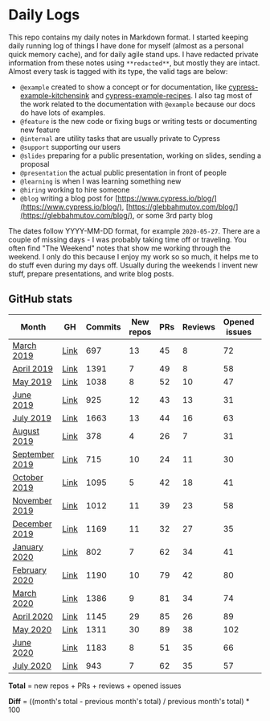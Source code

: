 # Daily Logs

This repo contains my daily notes in Markdown format. I started keeping daily running log of things I have done for myself (almost as a personal quick memory cache), and for daily agile stand ups. I have redacted private information from these notes using `**redacted**`, but mostly they are intact. Almost every task is tagged with its type, the valid tags are below:
- `@example` created to show a concept or for documentation, like [cypress-example-kitchensink](https://github.com/cypress-io/cypress-example-kitchensink) and [cypress-example-recipes](https://github.com/cypress-io/cypress-example-recipes). I also tag most of the work related to the documentation with `@example` because our docs do have lots of examples.
- `@feature` is the new code or fixing bugs or writing tests or documenting new feature
- `@internal` are utility tasks that are usually private to Cypress
- `@support` supporting our users
- `@slides` preparing for a public presentation, working on slides, sending a proposal
- `@presentation` the actual public presentation in front of people
- `@learning` is when I was learning something new
- `@hiring` working to hire someone
- `@blog` writing a blog post for [https://www.cypress.io/blog/](https://www.cypress.io/blog/), [https://glebbahmutov.com/blog/](https://glebbahmutov.com/blog/), or some 3rd party blog

The dates follow YYYY-MM-DD format, for example `2020-05-27`. There are a couple of missing days - I was probably taking time off or traveling. You often find "The Weekend" notes that show me working through the weekend. I only do this because I enjoy my work so so much, it helps me to do stuff even during my days off. Usually during the weekends I invent new stuff, prepare presentations, and write blog posts.

## GitHub stats

Month | GH | Commits | New repos | PRs | Reviews | Opened issues | Total | Diff
--- | --- | --- | --- | --- | --- | --- | --- | ---
[March 2019](./2019/03-March-2019.md) | [Link](https://github.com/bahmutov?tab=overview&from=2019-03-01&to=2019-03-31) | 697 | 13 | 45 | 8 | 72 | 138 |
[April 2019](./2019/04-April-2019.md) | [Link](https://github.com/bahmutov?tab=overview&from=2019-04-01&to=2019-04-30) | 1391 | 7 | 49 | 8 | 58 | 122 | -12%
[May 2019](./2019/05-May-2019.md) | [Link](https://github.com/bahmutov?tab=overview&from=2019-05-01&to=2019-05-31) | 1038 | 8 | 52 | 10 | 47 | 117 | -4%
[June 2019](./2019/06-June-2019.md) | [Link](https://github.com/bahmutov?tab=overview&from=2019-06-01&to=2019-06-30) | 925 | 12 | 43 | 13 | 31 | 99 | -18%
[July 2019](./2019/07-July-2019.md) | [Link](https://github.com/bahmutov?tab=overview&from=2019-07-01&to=2019-07-31) | 1663 | 13 | 44 | 16 | 63 | 136 | +37%
[August 2019](./2019/08-August-2019.md) | [Link](https://github.com/bahmutov?tab=overview&from=2019-08-01&to=2019-08-31) | 378 | 4 | 26 | 7 | 31 | 68 | -50%
[September 2019](./2019/09-September-2019.md) | [Link](https://github.com/bahmutov?tab=overview&from=2019-09-01&to=2019-09-30) | 715 | 10 | 24 | 11 | 30 | 75 | +10%
[October 2019](./2019/10-October-2019.md) | [Link](https://github.com/bahmutov?tab=overview&from=2019-10-01&to=2019-10-31) | 1095 | 5 | 42 | 18 | 41 | 106 | +41%
[November 2019](./2019/11-November-2019.md) | [Link](https://github.com/bahmutov?tab=overview&from=2019-11-01&to=2019-11-30) | 1012 | 11 | 39 | 23 | 58 | 131 | +23%
[December 2019](./2019/12-December-2019.md) | [Link](https://github.com/bahmutov?tab=overview&from=2019-12-01&to=2019-12-31) | 1169 | 11 | 32 | 27 | 35 | 105 | -20%
[January 2020](./2020/01-January-2020.md) | [Link](https://github.com/bahmutov?tab=overview&from=2020-01-01&to=2020-01-31) | 802 | 7 | 62 | 34 | 41 | 144 | +37%
[February 2020](./2020/02-February-2020.md) | [Link](https://github.com/bahmutov?tab=overview&from=2020-02-01&to=2020-02-29) | 1190 | 10 | 79 | 42 | 80 | 211 | +46%
[March 2020](./2020/03-March-2020.md) | [Link](https://github.com/bahmutov?tab=overview&from=2020-03-01&to=2020-03-31) | 1386 | 9 | 81 | 34 | 74 | 198 | -6%
[April 2020](./2020/04-April-2020.md) | [Link](https://github.com/bahmutov?tab=overview&from=2020-04-01&to=2020-04-30) | 1145 | 29 | 85 | 26 | 89 | 229 | +16%
[May 2020](./2020/05-May-2020.md) | [Link](https://github.com/bahmutov?tab=overview&from=2020-05-01&to=2020-05-31) | 1311 | 30 | 89 | 38 | 102 | 259 | +13%
[June 2020](./2020/06-June-2020.md) | [Link](https://github.com/bahmutov?tab=overview&from=2020-06-01&to=2020-06-30) | 1183 | 8 | 51 | 35 | 66 | 160 | -38%
[July 2020](./2020/07-July-2020.md) | [Link](https://github.com/bahmutov?tab=overview&from=2020-07-01&to=2020-07-31) | 943 | 7 | 62 | 35 | 57 | 161 | 0%

**Total** = new repos + PRs + reviews + opened issues

**Diff** = ((month's total - previous month's total) / previous month's total) * 100
